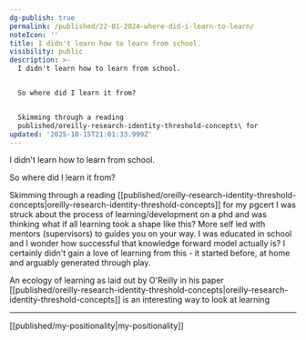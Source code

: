 ```yaml
---
dg-publish: true
permalink: /published/22-01-2024-where-did-i-learn-to-learn/
noteIcon: ''
title: I didn't learn how to learn from school.
visibility: public
description: >-
  I didn't learn how to learn from school. 


  So where did I learn it from?


  Skimming through a reading
  published/oreilly-research-identity-threshold-concepts\ for
updated: '2025-10-15T21:01:33.999Z'
---
```



I didn't learn how to learn from school. 

So where did I learn it from?

Skimming through a reading [[published/oreilly-research-identity-threshold-concepts\|oreilly-research-identity-threshold-concepts]] for my pgcert I was struck about the process of learning/development on a phd and was thinking what if all learning took a shape like this? More self led with mentors (supervisors) to guides you on your way. I was educated in school and I wonder how successful that knowledge forward model actually is? I certainly didn't gain a love of learning from this - it started before, at home and arguably generated through play. 

An ecology of learning as laid out by O'Reilly in his paper [[published/oreilly-research-identity-threshold-concepts\|oreilly-research-identity-threshold-concepts]] is an interesting way to look at learning 

--- 

[[published/my-positionality\|my-positionality]]
